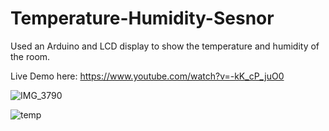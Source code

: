 # Temperature-Humidity-Sesnor
Used an Arduino and LCD display to show the temperature and humidity of the room.

Live Demo here: https://www.youtube.com/watch?v=-kK_cP_juO0

![IMG_3790](https://user-images.githubusercontent.com/89155445/147297979-0a09f8ae-8be0-4fb6-b090-642f8052033b.jpg)



![temp](https://user-images.githubusercontent.com/89155445/147301020-5a00c746-22b5-4af5-a1a1-730818d4a484.jpg)
